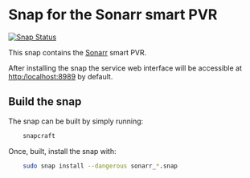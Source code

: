 # Snap for the Sonarr smart PVR

[![Snap Status](https://build.snapcraft.io/badge/albertodonato/sonarr-snap.svg)](https://build.snapcraft.io/user/albertodonato/sonarr-snap)

This snap contains the [Sonarr](https://sonarr.tv) smart PVR.

After installing the snap the service web interface will be accessible at
<http:/localhost:8989> by default.


## Build the snap

The snap can be built by simply running:

```bash
    snapcraft
```

Once, built, install the snap with:

```bash
    sudo snap install --dangerous sonarr_*.snap
```
